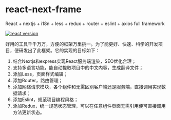 # react-next-frame
React + nextjs + i18n + less + redux + router + eslint + axios full framework

[![react version](https://img.shields.io/npm/v/react.svg?style=flat-square)](https://www.npmjs.com/package/React)


好用的工具千千万万，方便的框架万里挑一。为了能更好、快速、科学的开发项目，便研发出了此框架。它的实现的目标如下：
1. 结合Nextjs和express实现React服务端渲染，SEO优化合理；
2. 支持多语言功能，能自动提取项目中的中文内容，生成翻译文件；
3. 添加Less，页面样式编辑；
4. 添加Router，路由管理；
5. 添加网络请求模块，各个组件和无需区别客户端还是服务端，直接调用实现数据请求；
6. 添加Eslint，规范项目编程风格；
7. 添加Redux，统一规范状态管理，可以在任意组件页面无需引用便可直接调用方法更新状态。